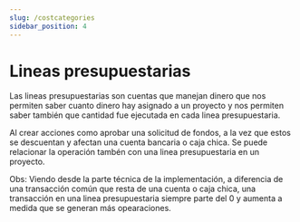 ```yaml
---
slug: /costcategories
sidebar_position: 4
---
```


# Lineas presupuestarias

Las lineas presupuestarias son cuentas que manejan dinero que nos permiten saber cuanto dinero hay asignado a un proyecto y nos permiten saber también que cantidad fue ejecutada en cada linea presupuestaria.

Al crear acciones como aprobar una solicitud de fondos, a la vez que estos se descuentan y afectan una cuenta bancaria o caja chica. Se puede relacionar la operación tambén con una linea presupuestaria en un proyecto.

Obs: Viendo desde la parte técnica de la implementación, a diferencia de una transacción común que resta de una cuenta o caja chica, una transacción en una linea presupuestaria siempre parte del 0 y aumenta a medida que se generan más opearaciones.
